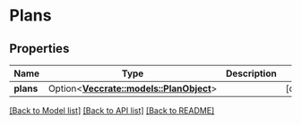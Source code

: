 # Plans

## Properties

Name | Type | Description | Notes
------------ | ------------- | ------------- | -------------
**plans** | Option<[**Vec<crate::models::PlanObject>**](PlanObject.md)> |  | [optional]

[[Back to Model list]](../README.md#documentation-for-models) [[Back to API list]](../README.md#documentation-for-api-endpoints) [[Back to README]](../README.md)


